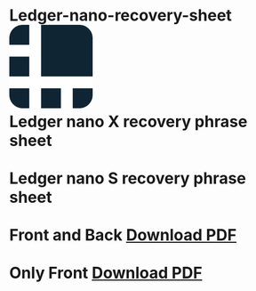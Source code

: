 # Ledger-nano-recovery-sheet <style>
img {
  width: 150px;
}
</style>
<img src="https://raw.githubusercontent.com/rajaahirwarofficial/Ledger-nano-recovery-sheet/main/images/ledger_logo.png" style="width:150px">
<br>Ledger nano X recovery phrase sheet</br>
<br>Ledger nano S recovery phrase sheet</br>
<br>Front and Back <a href="https://github.com/rajaahirwarofficial/Ledger-nano-recovery-sheet/raw/main/Ledger-Nano-S-Recovery-sheet.pdf">Download PDF</a></br>
<br>Only Front <a href="https://github.com/rajaahirwarofficial/Ledger-nano-recovery-sheet/raw/main/Ledger-Recovery-Sheet.pdf">Download PDF</a></br>
